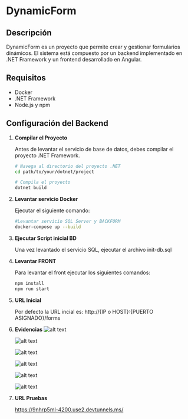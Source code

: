 # DynamicForm

## Descripción

DynamicForm es un proyecto que permite crear y gestionar formularios dinámicos. El sistema está compuesto por un backend implementado en .NET Framework y un frontend desarrollado en Angular.

## Requisitos

- Docker
- .NET Framework
- Node.js y npm

## Configuración del Backend

1. **Compilar el Proyecto**

   Antes de levantar el servicio de base de datos, debes compilar el proyecto .NET Framework.

   ```bash
   # Navega al directorio del proyecto .NET
   cd path/to/your/dotnet/project

   # Compila el proyecto
   dotnet build
2. **Levantar servicio Docker**

    Ejecutar el siguiente comando:

    ```bash
    #Levantar servicio SQL Server y BACKFORM
    docker-compose up --build

3. **Ejecutar Script inicial BD**

    Una vez levantado el servicio SQL, ejecutar el archivo init-db.sql

4. **Levantar FRONT**

    Para levantar el front ejecutar los siguientes comandos:

    ```bash
    npm install
    npm run start
5. **URL Inicial**

    Por defecto la URL incial es: http://{IP o HOST}:{PUERTO ASIGNADO}/forms

6. **Evidencias**
    ![alt text](/img/image.png)

    ![alt text](/img/crearForm.png)

    ![alt text](/img/editarForm.png)

    ![alt text](/img/dataForm.png)

    ![alt text](/img/crearData.png)

    ![alt text](/img/editarData.png)

7. **URL Pruebas**

    https://9nhrp5ml-4200.use2.devtunnels.ms/